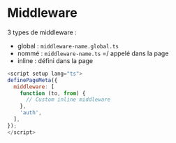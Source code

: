 # Middleware

3 types de middleware :
- global : `middleware-name.global.ts`
- nommé : `middleware-name.ts` =/ appelé dans la page
- inline : défini dans la page

```js
<script setup lang="ts">
definePageMeta({
  middleware: [
    function (to, from) {
      // Custom inline middleware
    },
    'auth',
  ],
});
</script>
```